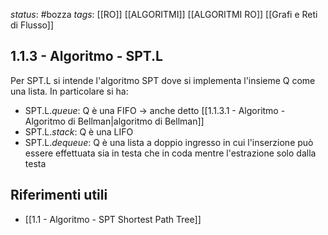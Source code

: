 *status*: #bozza 
*tags*: [[RO]] [[ALGORITMI]] [[ALGORITMI RO]] [[Grafi e Reti di Flusso]]

## 1.1.3 - Algoritmo - SPT.L

Per SPT.L si intende l'algoritmo SPT dove si implementa l'insieme Q come una lista. In particolare si ha:

* SPT.L.*queue*: Q è una FIFO -> anche detto [[1.1.3.1 - Algoritmo - Algoritmo di Bellman|algoritmo di Bellman]]
* SPT.L.*stack*: Q è una LIFO
* SPT.L.*dequeue*: Q è una lista a doppio ingresso in cui l'inserzione può essere effettuata sia in testa che in coda mentre l'estrazione solo dalla testa

## Riferimenti utili

* [[1.1 - Algoritmo - SPT Shortest Path Tree]]